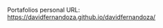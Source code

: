 Portafolios personal 
URL: <a href="https://davidfernandoza.github.io/davidfernandoza/">https://davidfernandoza.github.io/davidfernandoza/</a>
